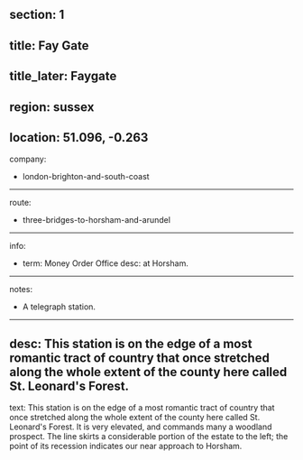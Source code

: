 section: 1
----
title: Fay Gate
----
title_later: Faygate
----
region: sussex
----
location: 51.096, -0.263
----
company:
- london-brighton-and-south-coast
----
route:
- three-bridges-to-horsham-and-arundel
----
info:
- term: Money Order Office
  desc: at Horsham.
----
notes:
- A telegraph station.
----
desc: This station is on the edge of a most romantic tract of country that once stretched along the whole extent of the county here called St. Leonard's Forest.
----
text: This station is on the edge of a most romantic tract of country that once stretched along the whole extent of the county here called St. Leonard's Forest. It is very elevated, and commands many a woodland prospect. The line skirts a considerable portion of the estate to the left; the point of its recession indicates our near approach to Horsham.
